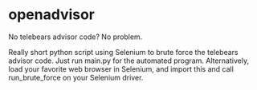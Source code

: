 openadvisor
===========

No telebears advisor code? No problem.

Really short python script using Selenium to brute force the telebears advisor code. Just run main.py for the automated program. Alternatively, load your favorite web browser in Selenium, and import this and call run_brute_force on your Selenium driver.